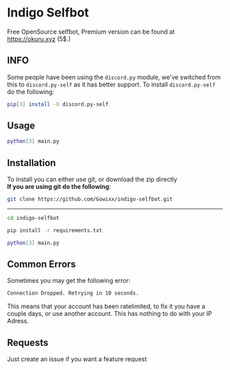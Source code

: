 
# Indigo Selfbot

Free OpenSource selfbot, Premium version can be found at https://okuru.xyz (5$.)

## INFO
Some people have been using the `discord.py` module, we've switched from this to `discord.py-self` as it has better support.
To install `discord.py-self` do the following:
```bash
pip[3] install -U discord.py-self
```

## Usage

```bash
python[3] main.py
```
## Installation

To install you can either use git, or download the zip directly \
**If you are using git do the following**:
```bash
git clone https://github.com/Gowixx/indigo-selfbot.git
```
---
```bash
cd indigo-selfbot
```
```bash
pip install -r requirements.txt
```
```bash
python[3] main.py
```

## Common Errors
Sometimes you may get the following error: 
```bash
Connection Dropped. Retrying in 10 seconds.
```
This means that your account has been ratelimited, to fix it you have a couple days, or use another account. This has nothing to do with your IP Adress.

## Requests
Just create an issue if you want a feature request
